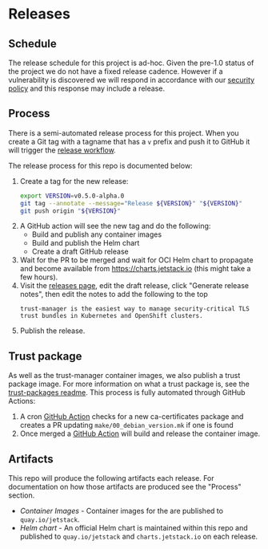 # Releases

## Schedule

The release schedule for this project is ad-hoc. Given the pre-1.0 status of the project we do not have a fixed release cadence. However if a vulnerability is discovered we will respond in accordance with our [security policy](https://github.com/cert-manager/community/blob/main/SECURITY.md) and this response may include a release.

## Process

There is a semi-automated release process for this project. When you create a Git tag with a tagname that has a `v` prefix and push it to GitHub it will trigger the [release workflow].

The release process for this repo is documented below:

1. Create a tag for the new release:
    ```sh
   export VERSION=v0.5.0-alpha.0
   git tag --annotate --message="Release ${VERSION}" "${VERSION}"
   git push origin "${VERSION}"
   ```
2. A GitHub action will see the new tag and do the following:
    - Build and publish any container images
    - Build and publish the Helm chart
    - Create a draft GitHub release
3. Wait for the PR to be merged and wait for OCI Helm chart to propagate and become available from https://charts.jetstack.io (this might take a few hours).
4. Visit the [releases page], edit the draft release, click "Generate release notes", then edit the notes to add the following to the top
    ```
    trust-manager is the easiest way to manage security-critical TLS trust bundles in Kubernetes and OpenShift clusters.
    ```
5. Publish the release.

## Trust package

As well as the trust-manager container images, we also publish a trust package image. For more information on what a trust package is, see the [trust-packages readme](trust-packages/README.md). This process is fully automated through GitHub Actions:

1. A cron [GitHub Action](https://venafi.slack.com/archives/D06C21X5L13/p1717075543900969) checks for a new ca-certificates package and creates a PR updating `make/00_debian_version.mk` if one is found
2. Once merged a [GitHub Action](https://github.com/cert-manager/trust-manager/blob/main/.github/workflows/debian-trust-package-release.yaml) will build and release the container image.

## Artifacts

This repo will produce the following artifacts each release. For documentation on how those artifacts are produced see the "Process" section.

- *Container Images* - Container images for the are published to `quay.io/jetstack`.
- *Helm chart* - An official Helm chart is maintained within this repo and published to `quay.io/jetstack` and `charts.jetstack.io` on each release.

[release workflow]: https://github.com/cert-manager/trust-manager/actions/workflows/release.yaml
[releases page]: https://github.com/cert-manager/trust-manager/releases
